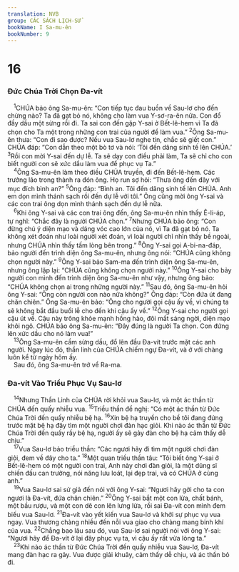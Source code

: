 ```yaml
---
translation: NVB
group: CÁC SÁCH LỊCH-SỬ
bookName: I Sa-mu-ên 
bookNumber: 9
---
```


<div class="title"><h1>16</h1><h3>Đức Chúa Trời Chọn Đa-vít </h3></div>
<span class="verse 1sa_16_1"> <sup>1</sup>CHÚA bảo ông Sa-mu-ên: “Con tiếp tục đau buồn về Sau-lơ cho đến chừng nào? Ta đã gạt bỏ nó, không cho làm vua Y-sơ-ra-ên nữa. Con đổ đầy dầu một sừng rồi đi. Ta sai con đến gặp Y-sai ở Bết-lê-hem vì Ta đã chọn cho Ta một trong những con trai của người để làm vua.” </span>
<span class="verse 1sa_16_2"><sup>2</sup>Ông Sa-mu-ên thưa: “Con đi sao được? Nếu vua Sau-lơ nghe tin, chắc sẽ giết con.” CHÚA đáp: “Con dẫn theo một bò tơ và nói: ‘Tôi đến dâng sinh tế lên CHÚA.’ </span>
<span class="verse 1sa_16_3"><sup>3</sup>Rồi con mời Y-sai đến dự lễ. Ta sẽ dạy con điều phải làm, Ta sẽ chỉ cho con biết người con sẽ xức dầu làm vua để phục vụ Ta.” <br/></span>
<span class="verse 1sa_16_4"> <sup>4</sup>Ông Sa-mu-ên làm theo điều CHÚA truyền, đi đến Bết-lê-hem. Các trưởng lão trong thành ra đón ông. Họ run sợ hỏi: “Thưa ông đến đây với mục đích bình an?” </span>
<span class="verse 1sa_16_5"><sup>5</sup>Ông đáp: “Bình an. Tôi đến dâng sinh tế lên CHÚA. Anh em dọn mình thánh sạch rồi đến dự lễ với tôi.” Ông cũng mời ông Y-sai và các con trai ông dọn mình thánh sạch đến dự lễ nữa. <br/></span>
<span class="verse 1sa_16_6"> <sup>6</sup>Khi ông Y-sai và các con trai ông đến, ông Sa-mu-ên nhìn thấy Ê-li-áp, tự nghĩ: “Chắc đây là người CHÚA chọn.” </span>
<span class="verse 1sa_16_7"><sup>7</sup>Nhưng CHÚA bảo ông: “Con đừng chú ý diện mạo và dáng vóc cao lớn của nó, vì Ta đã gạt bỏ nó. Ta không xét đoán như loài người xét đoán, vì loài người chỉ nhìn thấy bề ngoài, nhưng CHÚA nhìn thấy tấm lòng bên trong.” </span>
<span class="verse 1sa_16_8"><sup>8</sup>Ông Y-sai gọi A-bi-na-đáp, bảo người đến trình diện ông Sa-mu-ên, nhưng ông nói: “CHÚA cũng không chọn người này.” </span>
<span class="verse 1sa_16_9"><sup>9</sup>Ông Y-sai bảo Sam-ma đến trình diện ông Sa-mu-ên, nhưng ông lặp lại: “CHÚA cũng không chọn người này.” </span>
<span class="verse 1sa_16_10"><sup>10</sup>Ông Y-sai cho bảy người con mình đến trình diện ông Sa-mu-ên như vậy, nhưng ông bảo: “CHÚA không chọn ai trong những người này.” </span>
<span class="verse 1sa_16_11"><sup>11</sup>Sau đó, ông Sa-mu-ên hỏi ông Y-sai: “Ông còn người con nào nữa không?” Ông đáp: “Còn đứa út đang chăn chiên.” Ông Sa-mu-ên bảo: “Ông cho người gọi cậu ấy về, vì chúng ta sẽ không bắt đầu buổi lễ cho đến khi cậu ấy về.” </span>
<span class="verse 1sa_16_12"><sup>12</sup>Ông Y-sai cho người gọi cậu út về. Cậu này trông khỏe mạnh hồng hào, đôi mắt sáng ngời, diện mạo khôi ngô. CHÚA bảo ông Sa-mu-ên: “Đây đúng là người Ta chọn. Con đứng lên xức dầu cho nó làm vua!” <br/></span>
<span class="verse 1sa_16_13"> <sup>13</sup>Ông Sa-mu-ên cầm sừng dầu, đổ lên đầu Đa-vít trước mặt các anh người. Ngay lúc đó, thần linh của CHÚA chiếm ngự Đa-vít, và ở với chàng luôn kể từ ngày hôm ấy. <br/> Sau đó, ông Sa-mu-ên trở về Ra-ma. <br/></span>
<div class="title"><h3>Đa-vít Vào Triều Phục Vụ Sau-lơ </h3></div>
<span class="verse 1sa_16_14"> <sup>14</sup>Nhưng Thần Linh của CHÚA rời khỏi vua Sau-lơ, và một ác thần từ CHÚA đến quấy nhiễu vua. </span>
<span class="verse 1sa_16_15"><sup>15</sup>Triều thần đề nghị: “Có một ác thần từ Đức Chúa Trời đến quấy nhiễu bệ hạ. </span>
<span class="verse 1sa_16_16"><sup>16</sup>Xin bệ hạ truyền cho bề tôi đang đứng trước mặt bệ hạ đây tìm một người chơi đàn hạc giỏi. Khi nào ác thần từ Đức Chúa Trời đến quấy rầy bệ hạ, người ấy sẽ gảy đàn cho bệ hạ cảm thấy dễ chịu.” <br/></span>
<span class="verse 1sa_16_17"> <sup>17</sup>Vua Sau-lơ bảo triều thần: “Các ngươi hãy đi tìm một người chơi đàn giỏi, đem về đây cho ta.” </span>
<span class="verse 1sa_16_18"><sup>18</sup>Một quan triều thần tâu: “Tôi biết ông Y-sai ở Bết-lê-hem có một người con trai, Anh này chơi đàn giỏi, là một dũng sĩ chiến đấu can trường, nói năng lưu loát, lại đẹp trai, và có CHÚA ở cùng anh.” <br/></span>
<span class="verse 1sa_16_19"> <sup>19</sup>Vua Sau-lơ sai sứ giả đến nói với ông Y-sai: “Ngươi hãy gởi cho ta con ngươi là Đa-vít, đứa chăn chiên.” </span>
<span class="verse 1sa_16_20"><sup>20</sup>Ông Y-sai bắt một con lừa, chất bánh, một bầu rượu, và một con dê con lên lưng lừa, rồi sai Đa-vít con mình đem biếu vua Sau-lơ. </span>
<span class="verse 1sa_16_21"><sup>21</sup>Đa-vít vào yết kiến vua Sau-lơ và khởi sự phục vụ vua ngay. Vua thương chàng nhiều đến nỗi vua giao cho chàng mang binh khí của vua. </span>
<span class="verse 1sa_16_22"><sup>22</sup>Chẳng bao lâu sau đó, vua Sau-lơ sai người nói với ông Y-sai: “Ngươi hãy để Đa-vít ở lại đây phục vụ ta, vì cậu ấy rất vừa lòng ta.” <br/></span>
<span class="verse 1sa_16_23"> <sup>23</sup>Khi nào ác thần từ Đức Chúa Trời đến quấy nhiễu vua Sau-lơ, Đa-vít mang đàn hạc ra gảy. Vua được giải khuây, cảm thấy dễ chịu, và ác thần bỏ đi. <br/></span>
